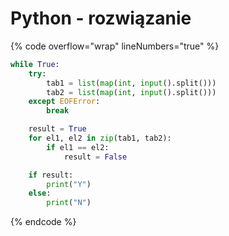 # Python - rozwiązanie

{% code overflow="wrap" lineNumbers="true" %}
```python
while True:
    try:
        tab1 = list(map(int, input().split()))
        tab2 = list(map(int, input().split()))
    except EOFError:
        break

    result = True
    for el1, el2 in zip(tab1, tab2):
        if el1 == el2:
            result = False

    if result:
        print("Y")
    else:
        print("N")
```
{% endcode %}
